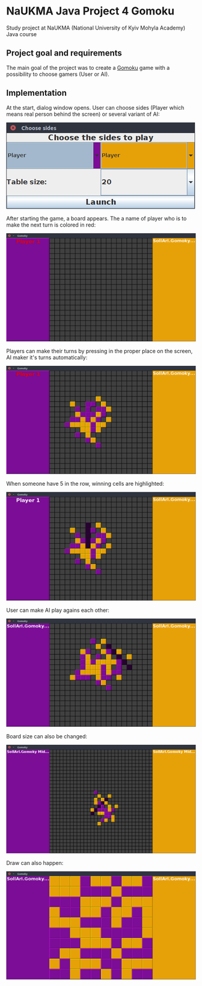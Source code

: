 # NaUKMA Java Project 4 Gomoku

Study project at NaUKMA (National University of Kyiv Mohyla Academy) Java course

## Project goal and requirements

The main goal of the project was to create a [Gomoku] game with a possibility
to choose gamers (User or AI).

## Implementation

At the start, dialog window opens. User can choose sides (Player which means 
real person behind the screen) or several variant of AI:

![Start window](readme_resources/screenshot_1.png)

After starting the game, a board appears. The a name of player who is to make
the next turn is colored in red:

![Game start](readme_resources/screenshot_2.png)

Players can make their turns by pressing in the proper place on the screen,
AI maker it's turns automatically:

![Gameplay](readme_resources/screenshot_3.png)

When someone have 5 in the row, winning cells are highlighted:

![Win](readme_resources/screenshot_4.png)

User can make AI play agains each other:

![AI vs AI](readme_resources/screenshot_5.png)

Board size can also be changed:

![Another size of board](readme_resources/screenshot_6.png)

Draw can also happen:

![Draw](readme_resources/screenshot_7.png)

[Gomoku]: https://en.wikipedia.org/wiki/Gomoku
